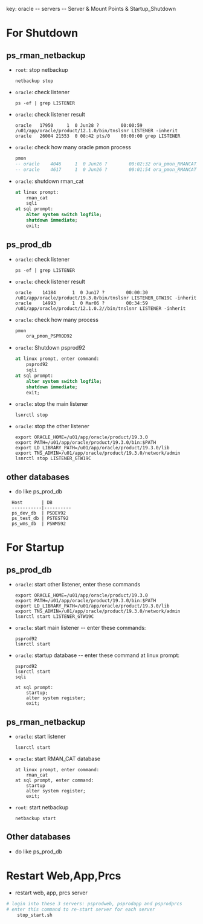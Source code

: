 key: oracle -- servers -- Server & Mount Points & Startup_Shutdown
# For Shutdown
## ps_rman_netbackup
- ``root``: stop netbackup
    ```
    netbackup stop
    ```

- ``oracle``: check listener
    ```
    ps -ef | grep LISTENER
    ```
- ``oracle``: check listener result
    ```
    oracle   17950     1  0 Jun28 ?        00:00:59 /u01/app/oracle/product/12.1.0/bin/tnslsnr LISTENER -inherit
    oracle   26004 21553  0 08:42 pts/0    00:00:00 grep LISTENER
    ```
- ``oracle``: check how many oracle pmon process
    ```sql
    pmon
    -- oracle    4046     1  0 Jun26 ?        00:02:32 ora_pmon_RMANCAT2
    -- oracle    4617     1  0 Jun26 ?        00:01:54 ora_pmon_RMANCAT
    ```

- ``oracle``: shutdown rman_cat
    ```sql
    at linux prompt:
        rman_cat
        sqli
    at sql prompt:
        alter system switch logfile;
        shutdown immediate;
        exit;
    ```


## ps_prod_db
- ``oracle``: check listener
    ```
    ps -ef | grep LISTENER
    ```
- ``oracle``: check listener result
    ```
    oracle    14184      1  0 Jun17 ?        00:00:30 /u01/app/oracle/product/19.3.0/bin/tnslsnr LISTENER_GTW19C -inherit
    oracle    14993      1  0 Mar06 ?        00:34:59 /u01/app/oracle/product/12.1.0.2//bin/tnslsnr LISTENER -inherit
    ```

- ``oracle``: check how many process
    ```sql
    pmon
        ora_pmon_PSPROD92
    ```

- ``oracle``: Shutdown psprod92
    ```sql
    at linux prompt, enter command:
        psprod92
        sqli
    at sql prompt:
        alter system switch logfile;
        shutdown immediate;
        exit;
    ```
- ``oracle``: stop the main listener
    ```
    lsnrctl stop
    ```

- ``oracle``: stop the other listener
    ```
    export ORACLE_HOME=/u01/app/oracle/product/19.3.0
    export PATH=/u01/app/oracle/product/19.3.0/bin:$PATH
    export LD_LIBRARY_PATH=/u01/app/oracle/product/19.3.0/lib
    export TNS_ADMIN=/u01/app/oracle/product/19.3.0/network/admin
    lsnrctl stop LISTENER_GTW19C
    ```

## other databases
- do like ps_prod_db
```
  Host       | DB
  -----------|----------
  ps_dev_db  | PSDEV92
  ps_test_db | PSTEST92
  ps_wms_db  | PSWMS92
```



# For Startup
## ps_prod_db
- ``oracle``: start other listener, enter these commands
    ```
    export ORACLE_HOME=/u01/app/oracle/product/19.3.0
    export PATH=/u01/app/oracle/product/19.3.0/bin:$PATH
    export LD_LIBRARY_PATH=/u01/app/oracle/product/19.3.0/lib
    export TNS_ADMIN=/u01/app/oracle/product/19.3.0/network/admin
    lsnrctl start LISTENER_GTW19C
    ```

- ``oracle``: start main listener -- enter these commands:
    ```
    psprod92
    lsnrctl start
    ```

- ``oracle``: startup database -- enter these command at linux prompt:
    ```
    psprod92
    lsnrctl start
    sqli

    at sql prompt:
        startup;
        alter system register;
        exit;
    ```

## ps_rman_netbackup
- ``oracle``: start listener
    ```
    lsnrctl start
    ```
- ``oracle``: start RMAN_CAT database
    ```
    at linux prompt, enter command:
        rman_cat
    at sql prompt, enter command:
        startup
        alter system register;
        exit;
    ```

- ``root``: start netbackup
    ```
    netbackup start
    ```

## Other databases
- do like ps_prod_db

# Restart Web,App,Prcs
- restart web, app, prcs server
```sh
# login into these 3 servers: psprodweb, psprodapp and psprodprcs
# enter this command to re-start server for each server
    stop_start.sh
```



